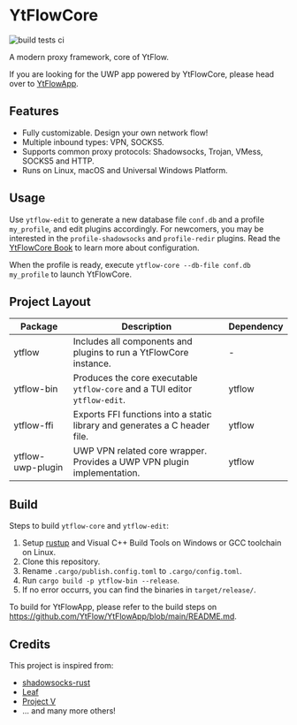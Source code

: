 # YtFlowCore

![build tests ci](https://github.com/YtFlow/YtFlowCore/actions/workflows/build-tests.yml/badge.svg)

A modern proxy framework, core of YtFlow.

If you are looking for the UWP app powered by YtFlowCore, please head over to [YtFlowApp](https://github.com/YtFlow/YtFlowApp).

## Features

- Fully customizable. Design your own network flow!
- Multiple inbound types: VPN, SOCKS5.
- Supports common proxy protocols: Shadowsocks, Trojan, VMess, SOCKS5 and HTTP.
- Runs on Linux, macOS and Universal Windows Platform.

## Usage

Use `ytflow-edit` to generate a new database file `conf.db` and a profile `my_profile`, and edit plugins accordingly. For newcomers, you may be interested in the `profile-shadowsocks` and `profile-redir` plugins. Read the [YtFlowCore Book](https://ytflow.github.io/ytflow-book/) to learn more about configuration.

When the profile is ready, execute `ytflow-core --db-file conf.db my_profile` to launch YtFlowCore.

## Project Layout

| Package | Description | Dependency |
|---------|-------------|------------|
| ytflow  | Includes all components and plugins to run a YtFlowCore instance. | - |
| ytflow-bin | Produces the core executable `ytflow-core` and a TUI editor `ytflow-edit`. | ytflow |
| ytflow-ffi | Exports FFI functions into a static library and generates a C header file. | ytflow |
| ytflow-uwp-plugin | UWP VPN related core wrapper. Provides a UWP VPN plugin implementation. | ytflow |

## Build

Steps to build `ytflow-core` and `ytflow-edit`:
1. Setup [rustup](https://rustup.rs/) and Visual C++ Build Tools on Windows or GCC toolchain on Linux.
2. Clone this repository.
3. Rename `.cargo/publish.config.toml` to `.cargo/config.toml`.
4. Run `cargo build -p ytflow-bin --release`.
5. If no error occurrs, you can find the binaries in `target/release/`.

To build for YtFlowApp, please refer to the build steps on https://github.com/YtFlow/YtFlowApp/blob/main/README.md.

## Credits

This project is inspired from:

- [shadowsocks-rust](https://github.com/shadowsocks/shadowsocks-rust)
- [Leaf](https://github.com/eycorsican/leaf)
- [Project V](https://github.com/v2fly/v2ray-core)
- ... and many more others!
